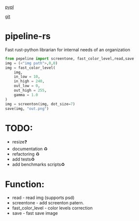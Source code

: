 [pypl](https://pypi.org/project/pepeline/)

[git](https://github.com/scanlate-wiki/pipeline-rs)


# pipeline-rs
Fast rust-python librarian for internal needs of an organization
```py
from pepeline import screentone, fast_color_level,read,save
img = (<"img path">,0,0)
img = fast_color_level(
    img,     
    in_low = 10,
    in_high = 240,
    out_low = 0,
    out_high = 255,
    gamma = 1.0
)
img = screenton(img, dot_size=7)
save(img, "out.png")
```
# TODO:
- resize❓
- documentation ♻️
- refactoring ♻️
- add tests♻️
- add benchmarks scripts♻️
# Function:
- read - read img (supports psd)
- screentone - add screenton patern.
- fast_color_level - color levels correction
- save - fast save image
